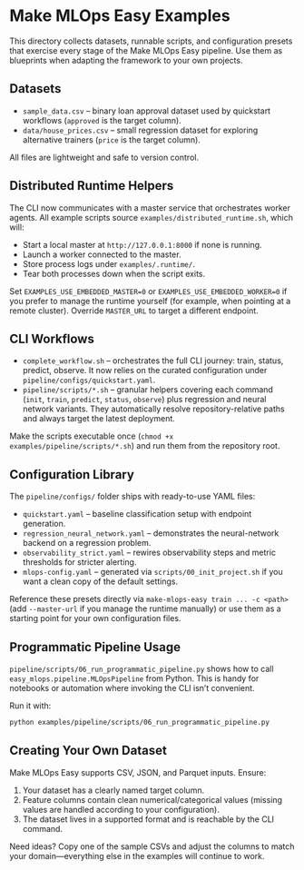 # Make MLOps Easy Examples

This directory collects datasets, runnable scripts, and configuration presets
that exercise every stage of the Make MLOps Easy pipeline. Use them as
blueprints when adapting the framework to your own projects.

## Datasets

- `sample_data.csv` – binary loan approval dataset used by quickstart workflows
  (`approved` is the target column).
- `data/house_prices.csv` – small regression dataset for exploring alternative
  trainers (`price` is the target column).

All files are lightweight and safe to version control.

## Distributed Runtime Helpers

The CLI now communicates with a master service that orchestrates worker agents.
All example scripts source `examples/distributed_runtime.sh`, which will:

- Start a local master at `http://127.0.0.1:8000` if none is running.
- Launch a worker connected to the master.
- Store process logs under `examples/.runtime/`.
- Tear both processes down when the script exits.

Set `EXAMPLES_USE_EMBEDDED_MASTER=0` or `EXAMPLES_USE_EMBEDDED_WORKER=0` if you
prefer to manage the runtime yourself (for example, when pointing at a remote
cluster). Override `MASTER_URL` to target a different endpoint.

## CLI Workflows

- `complete_workflow.sh` – orchestrates the full CLI journey: train, status,
  predict, observe. It now relies on the curated configuration under
  `pipeline/configs/quickstart.yaml`.
- `pipeline/scripts/*.sh` – granular helpers covering each command
  (`init`, `train`, `predict`, `status`, `observe`) plus regression and neural
  network variants. They automatically resolve repository-relative paths and
  always target the latest deployment.

Make the scripts executable once (`chmod +x examples/pipeline/scripts/*.sh`) and
run them from the repository root.

## Configuration Library

The `pipeline/configs/` folder ships with ready-to-use YAML files:

- `quickstart.yaml` – baseline classification setup with endpoint generation.
- `regression_neural_network.yaml` – demonstrates the neural-network backend on
  a regression problem.
- `observability_strict.yaml` – rewires observability steps and metric
  thresholds for stricter alerting.
- `mlops-config.yaml` – generated via `scripts/00_init_project.sh` if you want a
  clean copy of the default settings.

Reference these presets directly via `make-mlops-easy train ... -c <path>` (add
`--master-url` if you manage the runtime manually) or use them as a starting
point for your own configuration files.

## Programmatic Pipeline Usage

`pipeline/scripts/06_run_programmatic_pipeline.py` shows how to call
`easy_mlops.pipeline.MLOpsPipeline` from Python. This is handy for notebooks or
automation where invoking the CLI isn’t convenient.

Run it with:

```bash
python examples/pipeline/scripts/06_run_programmatic_pipeline.py
```

## Creating Your Own Dataset

Make MLOps Easy supports CSV, JSON, and Parquet inputs. Ensure:

1. Your dataset has a clearly named target column.
2. Feature columns contain clean numerical/categorical values (missing values
   are handled according to your configuration).
3. The dataset lives in a supported format and is reachable by the CLI command.

Need ideas? Copy one of the sample CSVs and adjust the columns to match your
domain—everything else in the examples will continue to work.
